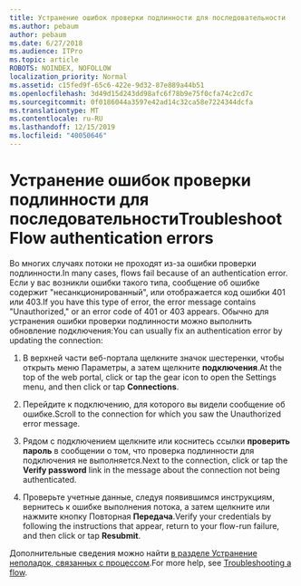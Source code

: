 ```yaml
---
title: Устранение ошибок проверки подлинности для последовательности
ms.author: pebaum
author: pebaum
ms.date: 6/27/2018
ms.audience: ITPro
ms.topic: article
ROBOTS: NOINDEX, NOFOLLOW
localization_priority: Normal
ms.assetid: c15fed9f-65c6-422e-9d32-87e889a44b51
ms.openlocfilehash: 3d49d15d243dd98afc6f78b9e75f0cfa74c2cd7c
ms.sourcegitcommit: 0f0186044a3597e42ad14c32ca58e7224344dcfa
ms.translationtype: MT
ms.contentlocale: ru-RU
ms.lasthandoff: 12/15/2019
ms.locfileid: "40050646"
---
```

# <a name="troubleshoot-flow-authentication-errors"></a><span data-ttu-id="d366f-102">Устранение ошибок проверки подлинности для последовательности</span><span class="sxs-lookup"><span data-stu-id="d366f-102">Troubleshoot Flow authentication errors</span></span>

<span data-ttu-id="d366f-103">Во многих случаях потоки не проходят из-за ошибки проверки подлинности.</span><span class="sxs-lookup"><span data-stu-id="d366f-103">In many cases, flows fail because of an authentication error.</span></span> <span data-ttu-id="d366f-104">Если у вас возникли ошибки такого типа, сообщение об ошибке содержит "несанкционированный", или отображается код ошибки 401 или 403.</span><span class="sxs-lookup"><span data-stu-id="d366f-104">If you have this type of error, the error message contains "Unauthorized," or an error code of 401 or 403 appears.</span></span> <span data-ttu-id="d366f-105">Обычно для устранения ошибки проверки подлинности можно выполнить обновление подключения:</span><span class="sxs-lookup"><span data-stu-id="d366f-105">You can usually fix an authentication error by updating the connection:</span></span>
  
1. <span data-ttu-id="d366f-106">В верхней части веб-портала щелкните значок шестеренки, чтобы открыть меню Параметры, а затем щелкните **подключения**.</span><span class="sxs-lookup"><span data-stu-id="d366f-106">At the top of the web portal, click or tap the gear icon to open the Settings menu, and then click or tap **Connections**.</span></span>
    
2. <span data-ttu-id="d366f-107">Перейдите к подключению, для которого вы видели сообщение об ошибке.</span><span class="sxs-lookup"><span data-stu-id="d366f-107">Scroll to the connection for which you saw the Unauthorized error message.</span></span>
    
3. <span data-ttu-id="d366f-108">Рядом с подключением щелкните или коснитесь ссылки **проверить пароль** в сообщении о том, что проверка подлинности для подключения не выполняется.</span><span class="sxs-lookup"><span data-stu-id="d366f-108">Next to the connection, click or tap the **Verify password** link in the message about the connection not being authenticated.</span></span> 
    
4. <span data-ttu-id="d366f-109">Проверьте учетные данные, следуя появившимся инструкциям, вернитесь к ошибке выполнения потока, а затем щелкните или нажмите кнопку Повторная **Передача**.</span><span class="sxs-lookup"><span data-stu-id="d366f-109">Verify your credentials by following the instructions that appear, return to your flow-run failure, and then click or tap **Resubmit**.</span></span>
    
<span data-ttu-id="d366f-110">Дополнительные сведения можно найти [в разделе Устранение неполадок, связанных с процессом](https://go.microsoft.com/fwlink/?linkid=872110).</span><span class="sxs-lookup"><span data-stu-id="d366f-110">For more help, see [Troubleshooting a flow](https://go.microsoft.com/fwlink/?linkid=872110).</span></span>
  

